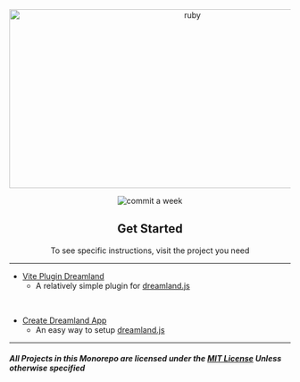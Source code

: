 <div align="center">
         
<img src="https://socialify.git.ci/motortruck1221/dreamland-stuff/image?description=1&font=Inter&forks=1&issues=1&language=1&name=1&owner=1&pattern=Circuit%20Board&pulls=1&stargazers=1&theme=Dark" alt="ruby" width="640" height="320" />

<img alt="commit a week" src="https://img.shields.io/github/commit-activity/w/ruby-network/ruby?style=for-the-badge"></img>

</div>

<div align="center">
    <h2>Get Started</h2>
    <p>To see specific instructions, visit the project you need</p>
</div>

---
- [Vite Plugin Dreamland](./vite-plugin-dreamland/)
    - A relatively simple plugin for [dreamland.js](https://github.com/mercuryworkshop/dreamlandjs)

<br />

- [Create Dreamland App](./create-dreamland-app/)
    - An easy way to setup [dreamland.js](https://github.com/mercuryworkshop/dreamlandjs)

---
##### All Projects in this Monorepo are licensed under the [MIT License](./LICENSE) ***Unless otherwise specified***
